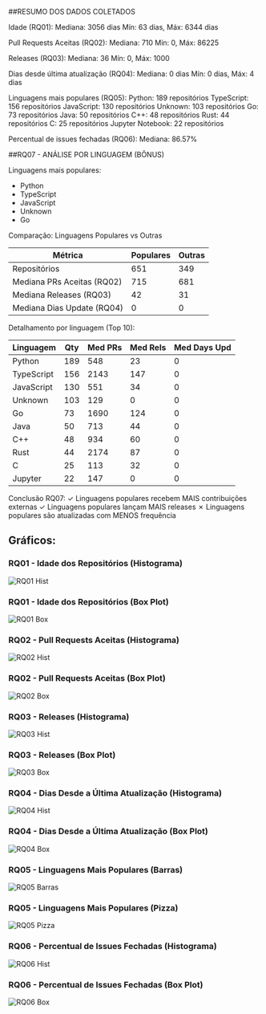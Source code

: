 
##RESUMO DOS DADOS COLETADOS

Idade (RQ01):
  Mediana: 3056 dias
  Mín: 63 dias, Máx: 6344 dias

Pull Requests Aceitas (RQ02):
  Mediana: 710
  Mín: 0, Máx: 86225

Releases (RQ03):
  Mediana: 36
  Mín: 0, Máx: 1000

Dias desde última atualização (RQ04):
  Mediana: 0 dias
  Mín: 0 dias, Máx: 4 dias

Linguagens mais populares (RQ05):
  Python: 189 repositórios
  TypeScript: 156 repositórios
  JavaScript: 130 repositórios
  Unknown: 103 repositórios
  Go: 73 repositórios
  Java: 50 repositórios
  C++: 48 repositórios
  Rust: 44 repositórios
  C: 25 repositórios
  Jupyter Notebook: 22 repositórios

Percentual de issues fechadas (RQ06):
  Mediana: 86.57%

##RQ07 - ANÁLISE POR LINGUAGEM (BÔNUS)

Linguagens mais populares:
  - Python
  - TypeScript
  - JavaScript
  - Unknown
  - Go

Comparação: Linguagens Populares vs Outras

| Métrica                     | Populares   | Outras      |
| --------------------------- | ----------- | ----------- |
| Repositórios                |         651 |         349 |
| Mediana PRs Aceitas (RQ02)  |         715 |         681 |
| Mediana Releases (RQ03)     |          42 |          31 |
| Mediana Dias Update (RQ04)  |           0 |           0 |


Detalhamento por linguagem (Top 10):

| Linguagem   | Qty | Med PRs | Med Rels | Med Days Upd |
| ----------- | --- | ------- | -------- | ------------ |
| Python      | 189 |     548 |       23 |            0 |
| TypeScript  | 156 |    2143 |      147 |            0 |
| JavaScript  | 130 |     551 |       34 |            0 |
| Unknown     | 103 |     129 |        0 |            0 |
| Go          |  73 |    1690 |      124 |            0 |
| Java        |  50 |     713 |       44 |            0 |
| C++         |  48 |     934 |       60 |            0 |
| Rust        |  44 |    2174 |       87 |            0 |
| C           |  25 |     113 |       32 |            0 |
| Jupyter     |  22 |     147 |        0 |            0 |


Conclusão RQ07:
✓ Linguagens populares recebem MAIS contribuições externas
✓ Linguagens populares lançam MAIS releases
✗ Linguagens populares são atualizadas com MENOS frequência

## Gráficos:
### RQ01 - Idade dos Repositórios (Histograma)
![RQ01 Hist](./graficos/rq01_idade_hist.png)
### RQ01 - Idade dos Repositórios (Box Plot)
![RQ01 Box](./graficos/rq01_idade_box.png)
### RQ02 - Pull Requests Aceitas (Histograma)
![RQ02 Hist](./graficos/rq02_prs_hist.png)
### RQ02 - Pull Requests Aceitas (Box Plot)
![RQ02 Box](./graficos/rq02_prs_box.png)
### RQ03 - Releases (Histograma)
![RQ03 Hist](./graficos/rq03_releases_hist.png)
### RQ03 - Releases (Box Plot)
![RQ03 Box](./graficos/rq03_releases_box.png)
### RQ04 - Dias Desde a Última Atualização (Histograma)
![RQ04 Hist](./graficos/rq04_dias_hist.png)
### RQ04 - Dias Desde a Última Atualização (Box Plot)
![RQ04 Box](./graficos/rq04_dias_box.png)
### RQ05 - Linguagens Mais Populares (Barras)
![RQ05 Barras](./graficos/rq05_linguagens_bar.png)
### RQ05 - Linguagens Mais Populares (Pizza)
![RQ05 Pizza](./graficos/rq05_linguagens_pie.png)
### RQ06 - Percentual de Issues Fechadas (Histograma)
![RQ06 Hist](./graficos/rq06_issues_hist.png)
### RQ06 - Percentual de Issues Fechadas (Box Plot)
![RQ06 Box](./graficos/rq06_issues_box.png)

